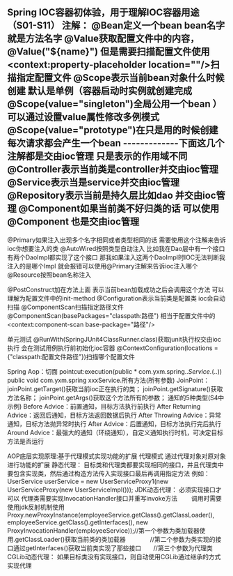 Spring IOC容器初体验，用于理解IOC容器用途（S01-S11）
注解：
@Bean定义一个bean bean名字就是方法名字
@Value获取配置文件中的内容，@Value("${name}") 但是需要扫描配置文件使用<context:property-placeholder location=""/>扫描指定配置文件
@Scope表示当前bean对象什么时候创建  默认是单例（容器启动时实例就创建完成@Scope(value="singleton")全局公用一个bean ）可以通过设置value属性修改多例模式@Scope(value="prototype")在只是用的时候创建 每次请求都会产生一个bean
-------------下面这几个注解都是交由ioc管理 只是表示的作用域不同
@Controller表示当前类是controller并交由ioc管理
@Service表示当是service并交由ioc管理
@Repository表示当前是持久层比如dao 并交由ioc管理
@Component如果当前类不好归类的话 可以使用@Component 也是交由ioc管理
-------------
@Primary如果注入出现多个名字相同或者类型相同的话  需要使用这个注解来告诉ioc你想要注入的类
@AutoWired按照类型自动注入 比如我在Dao层中有一个接口  有两个DaoImpl都实现了这个接口 那我如果注入这两个DaoImpl时IOC无法判断我注入的是哪个Impl 就会报错可以使用@Primary注解来告诉ioc注入哪个
@Resource按照bean名称注入

@PostConstruct加在方法上面  表示当前bean加载成功之后会调用这个方法  可以理解为配置文件中的init-method
@Configuration表示当前类是配置类 ioc会自动扫描
@ComponentScan扫描指定路径文件@ComponentScan(basePackages="classpath:路径") 相当于配置文件中的<context:component-scan base-package="路径"/>

单元测试
@RunWith(SpringJUnit4ClassRunner.class)获取junit执行权交由ioc执行 会在测试用例执行前初始化ioc容器
@ContextConfiguration(locations = {"classpath:配置文件路径"})扫描哪个配置文件

Spring Aop：切面
pointcut:execution(public * com.yxm.spring..*Service.*(..))
                   public void com.yxm.spring xxxService.所有方法(所有参数)
JoinPoint： joinPoint.getTarget()获取当前ioc正在执行的类；
            joinPoint.getSignature()获取方法名称；
            joinPoint.getArgs()获取这个方法所有的参数；
通知的5种类型(S4中示例)
Before Advice：前置通知，目标方法执行前执行
After Returning Advice：返回后通知，目标方法返回数据后执行
After Throwing Advice：异常通知，目标方法抛异常时执行
After Advice：后置通知，目标方法执行完后执行
Around Advice：最强大的通知（环绕通知），自定义通知执行时机，可决定目标方法是否运行

AOP底层实现原理:基于代理模式实现功能的扩展
代理模式
  通过代理对象对原对象进行功能的扩展
静态代理：
  目标类和代理类都要实现相同的接口，并且代理类中要包含实现类，然后通过构造方法传入实现接口最后再调用指定方法
  例如：UserService userService = new UserServiceProxy1(new UserServiceProxy(new UserServiceImpl()));
JDK动态代理：
  必须实现接口才可以
  代理类需要实现InvocationHandler接口并重写invoke方法
　　调用时需要使用jdk反射机制使用Proxy.newProxyInstance(employeeService.getClass().getClassLoader(),
                                employeeService.getClass().getInterfaces(),
                                new ProxyInvocationHandler(employeeService));//第一个参数为类加载器使用.getClassLoader()获取当前类的类加载器　　　　//第二个参数为类实现的接口通过getInterfaces()获取当前类实现了那些接口　　//第三个参数为代理类
CGLib动态代理：
  如果目标类没有实现接口，则自动使用CGLib通过继承的方式实现代理

